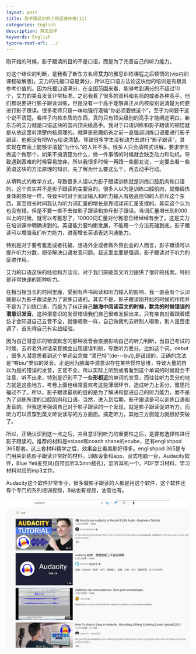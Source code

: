 ```yaml
---
layout: post
title: 影子跟读对听力的促进作用(11)
categories: English
description: 英文自学
keywords: English
typora-root-url: ../
---
```


刚开始的时候，影子跟读的目的不是口语，而是为了完善自己的听力能力。

对这个结论的判断，是我看了新东方名师**艾力**的雅思训练课程之后顿悟的(vip内训课程破解版)。艾力的托福口语是满分，所以在口语方法论这块他的培训是有极具参考价值的。因为托福口语满分，在全国范围来看，能够考到满分的不超过10个，艾力的美音发音非常标准。之前我看了很多的资料和名师的或者各种高手，他们都说要进行影子跟读训练，但是没有一个高手能够真正从内核级别说清楚为何要进行影子跟读。很多老师只是一味地强行灌输“你必须要做这个”，至于为何要干这个说不清楚。看样子内核本质的东西，真的只有顶尖级别的高手才能阐述明白。新东方的艾力就是口语这块的国内顶尖级高手。我对于口语训练和影子跟读的顿悟就是从他这里听清楚内核原理的。就算是恶魔奶爸之前一直强调训练口语要进行影子跟读，他都没有把Why给说清楚。导致很多学生没有动力去进行“影子跟读”。其实现在市面上能够讲清楚“为什么”的人并不多。很多人只会填鸭式讲解，要求学生做这个做那个，如果不搞清楚为什么，做一件事情的时候就会缺乏动力和动机。导致遇到困难的时候容易放弃。所以我很多时候一再跟一些朋友说，一定要去看一些英语这块的方法原理的知识。先了解为什么要这么干，再去动手行动。

从填鸭式的教学方式，导致很多人误以为影子跟读训练就是训练口腔肌肉和口语的，这个其实并不是影子跟读的主要目的。很多人以为是训练口腔肌肉，就像锻炼身体的原理一样，导致平时对于阅读输入和听力输入有极高信仰的人排斥这个东西，甚至很长时间我认为听力词汇量的增长是靠阅读词汇量支撑的。其实这个认为也没有错，但是不要一直不去做影子跟读和排斥影子跟读。当词汇量增长到8000以上的时候，就可以考雅思了，10000词汇量对付雅思已经绰绰有余了。这是艾力在培训课中明确讲到的。英语能力要均衡发展，不能用一个方法死磕到底。影子跟读可以增强我们听力能力，进而增长英语表达沟通能力。

特别是对于要考雅思或者托福，想进外企或者做外贸创业的人而言，影子跟读可以提升听力分数，顺带解决口语发音问题。我这里主要是强调，影子跟读对于听力的促进作用。

艾力的口语这块的经验和方法论，对于我们突破英文听力提供了很好的线索。特别是非常快速的那种听力。

在相当相当长的时间里面，受到有声书阅读和听力输入的影响，我一直会有个认识就是以为影子跟读是为了训练口语的。其实不是，影子跟读刚开始的时候的作用并不是为了训练口语，而是为了纠正自己**脑海中阅读英文的时候，默念的时候错误的潜意识发音**。这种潜意识的发音错误我们自己很难发掘出来，只有亲自对着跟着模仿才会知道自己五音不全，就像唱歌一样，自己做裁判去听别人唱歌，别人是否走调了，首先得自己有实战经验。

因为自己潜意识的错误默念的那种发音会直接影响自己的听力判断，当自己考试的时候，去听老外对话录音就会出现错误判断，导致听力丢分。比如这个词，debut ，很多人潜意思看到这个单词会念做 “滴巴特"(de---but),是错误的，正确的念法是”嘚biu"类似的发音。正是因为脑海中潜意识存在某些惯性思维，导致大量的自以为是的错误的发音，五音不全，所以实际上听到或者看到这个单词的时候就会不注意，听不出来，特别是识别不了一些**形相近**的单词的发音，而往往听力丢分的地方就是这些地方，考卷上面也经常喜欢考这些薄弱环节，造成听力上丢分，雅思托福过不了。所以，影子跟读最初的目的是为了解决和促进自己的听力能力，而不是为了训练所谓的口腔肌肉和口语。当然，进入到后期，影子跟读是可以训练口语和发音的。但我这里强调自己对于影子跟读的一个发现，就是影子跟读促进听力，而听力可以贯穿到英文听说读写的方方面面。搞定听力，其他三方面能力就很好突破了。

所以，正确认识到这一点之后，并且意识到听力的重要性之后，是要有选择性进行影子跟读的。推荐的材料是eslpod和coach shane的ecube，还有englishpod 365那套。这三套材料精学之后，效果会比看美剧好得多。englishpod 365是专门用来训练影子跟读非常好的材料。训练设备和app，台式电脑一台，Audacity软件，Blue Yeti麦克风(自带监听3.5mm插孔)，监听耳机一个。PDF学习材料，学习材料对应的mp3文件。

Audacity这个软件非常专业，很多做影子跟读的人都是用这个软件，这个软件还有个专门的系列培训视频，B站也有视频，油管也有。

![8I28U5sz6W](/images/posts/8I28U5sz6W.png)
